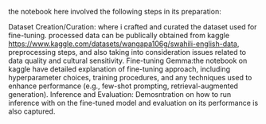 the notebook here involved the following steps in its preparation:

Dataset Creation/Curation: where i crafted and  curated the dataset used for fine-tuning. processed data can be publically obtained from kaggle https://www.kaggle.com/datasets/wangapa106g/swahili-english-data, preprocessing steps, and also taking into consideration issues related to data quality and cultural sensitivity.
Fine-tuning Gemma:the notebook on kaggle have detailed explanation of fine-tuning approach, including hyperparameter choices, training procedures, and any techniques used to enhance performance (e.g., few-shot prompting, retrieval-augmented generation).
Inference and Evaluation: Demosntration on how to run inference with on the fine-tuned model and evaluation on its performance is also captured.
